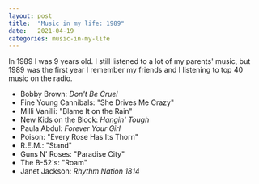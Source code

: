 ```yaml
---
layout: post
title:  "Music in my life: 1989"
date:   2021-04-19
categories: music-in-my-life
---
```


In 1989 I was 9 years old. I still listened to a lot of my parents' music, but 1989 was the first year I remember my friends and I listening to top 40 music on the radio.

- Bobby Brown: _Don't Be Cruel_
- Fine Young Cannibals: "She Drives Me Crazy"
- Milli Vanilli: "Blame It on the Rain"
- New Kids on the Block: _Hangin' Tough_
- Paula Abdul: _Forever Your Girl_
- Poison: "Every Rose Has Its Thorn"
- R.E.M.: "Stand"
- Guns N' Roses: "Paradise City"
- The B-52's: "Roam"
- Janet Jackson: _Rhythm Nation 1814_
